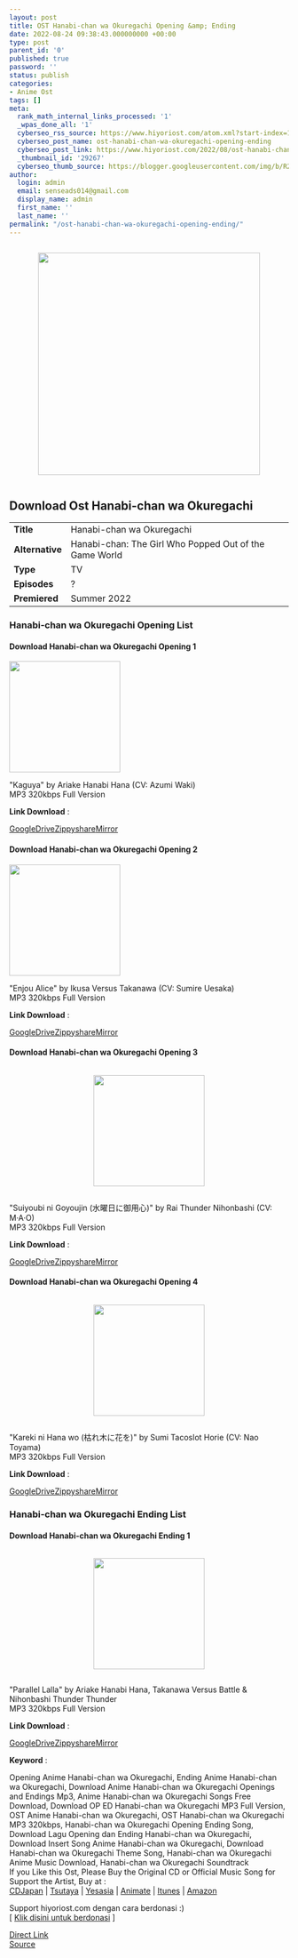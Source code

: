 ```yaml
---
layout: post
title: OST Hanabi-chan wa Okuregachi Opening &amp; Ending
date: 2022-08-24 09:38:43.000000000 +00:00
type: post
parent_id: '0'
published: true
password: ''
status: publish
categories:
- Anime Ost
tags: []
meta:
  rank_math_internal_links_processed: '1'
  _wpas_done_all: '1'
  cyberseo_rss_source: https://www.hiyoriost.com/atom.xml?start-index=1
  cyberseo_post_name: ost-hanabi-chan-wa-okuregachi-opening-ending
  cyberseo_post_link: https://www.hiyoriost.com/2022/08/ost-hanabi-chan-wa-okuregachi.html
  _thumbnail_id: '29267'
  cyberseo_thumb_source: https://blogger.googleusercontent.com/img/b/R29vZ2xl/AVvXsEjSd15e7WozCFKxTLLQmuABMA3VUa8FV-v7EiX4xtQxpjWlrkJK9Uwbg6m5PAW5rWkJjCP0iADdBPtFIjH3AkeSdaPHOYUES-WdJQJg-nZD07Vx37ikZQAqNKywIn9ZlKFqZwSZjuGdxvJJZb5lxz_hNtFo2cs2OFZrCVDQMBx0N7i8C3WmC5bI4juc/s400/bx137621-CpN5XrZb1vGs.jpg
author:
  login: admin
  email: senseads014@gmail.com
  display_name: admin
  first_name: ''
  last_name: ''
permalink: "/ost-hanabi-chan-wa-okuregachi-opening-ending/"
---
```

<div class="separator" style="clear: both"><a href="https://blogger.googleusercontent.com/img/b/R29vZ2xl/AVvXsEjSd15e7WozCFKxTLLQmuABMA3VUa8FV-v7EiX4xtQxpjWlrkJK9Uwbg6m5PAW5rWkJjCP0iADdBPtFIjH3AkeSdaPHOYUES-WdJQJg-nZD07Vx37ikZQAqNKywIn9ZlKFqZwSZjuGdxvJJZb5lxz_hNtFo2cs2OFZrCVDQMBx0N7i8C3WmC5bI4juc/s649/bx137621-CpN5XrZb1vGs.jpg" style="display: block;padding: 1em 0;text-align: center"><img alt border="0" data-original-height="649" data-original-width="460" height="400" src="{{ site.baseurl }}/assets/2022/08/bx137621-CpN5XrZb1vGs.jpg" /></a></div>
<div class="judulanime">
<h2>Download Ost Hanabi-chan wa Okuregachi</h2>
</div>
<div class="info2" id="Info">
<table>
<tbody>
<tr>
<td class="tablex"><b>Title </b></td>
<td>Hanabi-chan wa Okuregachi</td>
</tr>
<tr>
<td class="tablex"><b>Alternative </b></td>
<td>Hanabi-chan: The Girl Who Popped Out of the Game World</td>
</tr>
<tr>
<td class="tablex"><b>Type </b></td>
<td>TV</td>
</tr>
<tr>
<td class="tablex"><b>Episodes </b></td>
<td>?</td>
</tr>
<tr>
<td class="tablex"><b>Premiered </b></td>
<td>Summer 2022</td>
</tr>
</tbody>
</table>
</div>
<div class="listz">
<h3>Hanabi-chan wa Okuregachi Opening List</h3>
</div>
<div class="listz3">
<div class="listz1">
<h4>Download Hanabi-chan wa Okuregachi Opening 1</h4>
</div>
<div class="listz2"><img alt border="0" data-original-height="623" data-original-width="624" src="{{ site.baseurl }}/assets/2022/08/cover%20%2850%29.jpg" width="200" />
<p>"Kaguya" by Ariake Hanabi Hana (CV: Azumi Waki)<br />MP3 320kbps Full Version</p>
<p><b>Link Download</b> : </p>
<div class="dbox-list"><a href="https://semawur.com/J1P5u" rel="nofollow noopener" target="_blank">GoogleDrive</a><a href="https://carapedi.id/lmUzL4Xi83w3" rel="nofollow noopener" target="_blank">Zippyshare</a><a href="https://carapedi.id/7XcQLna5" rel="nofollow noopener" target="_blank">Mirror</a></div>
</div>
</div>
<div class="listz3">
<div class="listz1">
<h4>Download Hanabi-chan wa Okuregachi Opening 2</h4>
</div>
<div class="listz2"><img alt border="0" data-original-height="1400" data-original-width="1400" src="{{ site.baseurl }}/assets/2022/08/cover%20%2861%29.jpg" width="200" />
<p>"Enjou Alice" by Ikusa Versus Takanawa (CV: Sumire Uesaka)<br />MP3 320kbps Full Version</p>
<p><b>Link Download</b> : </p>
<div class="dbox-list"><a href="https://carapedi.id/HMDiWtABkr" rel="nofollow noopener" target="_blank">GoogleDrive</a><a href="https://carapedi.id/NQFa71a4Ge9" rel="nofollow noopener" target="_blank">Zippyshare</a><a href="https://carapedi.id/cLnv0osALM" rel="nofollow noopener" target="_blank">Mirror</a></div>
</div>
</div>
<div class="listz3">
<div class="listz1">
<h4>Download Hanabi-chan wa Okuregachi Opening 3</h4>
</div>
<div class="listz2">
<div class="separator" style="clear: both"><a href="https://blogger.googleusercontent.com/img/b/R29vZ2xl/AVvXsEgtVjfSfGH2ctlArZT4PTR91x0sAQCwe_068shUdsdGe2pzBFt725mXHqHzpSNCDyuE6OAXCla3FC5YsFA1gE7GoDjerCHH-NW1UpYXC7uVyEumG1J6iJJSL7YcdJgjjHBBh1T9xRwVtRglfDIHnptxxW_AeRVRjLdiLu4OUDtGunOxB6fgv__J4ZSo/s600/600x600bb-101.jpg" style="display: block;padding: 1em 0;text-align: center"><img alt border="0" data-original-height="600" data-original-width="600" src="{{ site.baseurl }}/assets/2022/08/600x600bb-101.jpg" width="200" /></a></div>
<p>"Suiyoubi ni Goyoujin (水曜日に御用心)" by Rai Thunder Nihonbashi (CV: M·A·O)<br />MP3 320kbps Full Version
<p><b>Link Download</b> : </p>
<div class="dbox-list"><a href="https://carapedi.id/QlgAlkCAsc" rel="nofollow noopener" target="_blank">GoogleDrive</a><a href="https://carapedi.id/f5Du5Y" rel="nofollow noopener" target="_blank">Zippyshare</a><a href="https://carapedi.id/ygY78" rel="nofollow noopener" target="_blank">Mirror</a></div>
</div>
</div>
<div class="listz3">
<div class="listz1">
<h4>Download Hanabi-chan wa Okuregachi Opening 4</h4>
</div>
<div class="listz2">
<div class="separator" style="clear: both"><a href="https://blogger.googleusercontent.com/img/b/R29vZ2xl/AVvXsEgmKAM1B9xdHrdzE3RrnF9eSUn8mKR__4iJNRpTatLgCHCJfdXSUuOkWYhY4U3v7jyEG91IXjL0ksf59OKtvsrlR7z5xzQ8SvmO4_ME-_xAgi_jNFvs3G_mMdirSZgw5wMkAM7IgF01MEZ6Csvy2rQ8LfwnhX-9TB4ypjcPV2vj7IGdEtFyv_hTa7QH/s600/600x600bb-6-4.jpg" style="display: block;padding: 1em 0;text-align: center"><img alt border="0" data-original-height="600" data-original-width="600" src="{{ site.baseurl }}/assets/2022/08/600x600bb-6-4.jpg" width="200" /></a></div>
<p>"Kareki ni Hana wo (枯れ木に花を)" by Sumi Tacoslot Horie (CV: Nao Toyama)<br />MP3 320kbps Full Version
<p><b>Link Download</b> : </p>
<div class="dbox-list"><a href="https://carapedi.id/ga4EykwK" rel="nofollow noopener" target="_blank">GoogleDrive</a><a href="https://carapedi.id/gcSiBKelVgPH" rel="nofollow noopener" target="_blank">Zippyshare</a><a href="https://carapedi.id/7TsCzQuWYIYO" rel="nofollow noopener" target="_blank">Mirror</a></div>
</div>
</div>
<div class="listz">
<h3>Hanabi-chan wa Okuregachi Ending List</h3>
</div>
<div class="listz3">
<div class="listz1">
<h4>Download Hanabi-chan wa Okuregachi Ending 1</h4>
</div>
<div class="listz2">
<div class="separator" style="clear: both"><a href="https://blogger.googleusercontent.com/img/b/R29vZ2xl/AVvXsEgQAGFdhtnx2TyrRTEyxDnk-xKUawNJV1JyWvne32fQObS8pKX5sx5_cWuSLC-T3nNM6wPV-99r14LtwL24U5lvX6Q82Y-Xr9W7TlhJMc_QfJirsQ1OgBbOLjaAaatQFvIJcqds3PZsno1hVBeIFIFy1cZ-yf8yAwMjj3HTVpDLLFAEki-uny0BI72Y/s600/cover%20%2849%29.jpg" style="display: block;padding: 1em 0;text-align: center"><img alt border="0" data-original-height="600" data-original-width="600" src="{{ site.baseurl }}/assets/2022/08/cover%20%2849%29.jpg" width="200" /></a></div>
<p>"Parallel Lalla" by Ariake Hanabi Hana, Takanawa Versus Battle &amp; Nihonbashi Thunder Thunder<br />MP3 320kbps Full Version
<p><b>Link Download</b> : </p>
<div class="dbox-list"><a href="https://carapedi.id/nleOCGTv6" rel="nofollow noopener" target="_blank">GoogleDrive</a><a href="https://carapedi.id/BWNBTvl3eiy" rel="nofollow noopener" target="_blank">Zippyshare</a><a href="https://carapedi.id/ToiIcsUldgLH" rel="nofollow noopener" target="_blank">Mirror</a></div>
</div>
</div>
<p><b>Keyword</b> :
<div class="tagser">Opening Anime Hanabi-chan wa Okuregachi, Ending Anime Hanabi-chan wa Okuregachi, Download Anime Hanabi-chan wa Okuregachi Openings and Endings Mp3, Anime Hanabi-chan wa Okuregachi Songs Free Download, Download OP ED Hanabi-chan wa Okuregachi MP3 Full Version, OST Anime Hanabi-chan wa Okuregachi, OST Hanabi-chan wa Okuregachi MP3 320kbps, Hanabi-chan wa Okuregachi Opening Ending Song, Download Lagu Opening dan Ending Hanabi-chan wa Okuregachi, Download Insert Song Anime Hanabi-chan wa Okuregachi, Download Hanabi-chan wa Okuregachi Theme Song, Hanabi-chan wa Okuregachi Anime Music Download, Hanabi-chan wa Okuregachi Soundtrack</div>
<div class="buycd">If you Like this Ost, Please Buy the Original CD or Official Music Song for Support the Artist, Buy at : <br /><a href="https://www.cdjapan.co.jp/" target="_blank" rel="noopener">CDJapan</a> | <a href="https://shop.tsutaya.co.jp/" target="_blank" rel="noopener">Tsutaya</a> | <a href="https://www.yesasia.com/" target="_blank" rel="noopener">Yesasia</a> | <a href="https://www.animate-onlineshop.jp/" target="_blank" rel="noopener">Animate</a> | <a href="https://www.apple.com/jp/itunes" target="_blank" rel="noopener">Itunes</a> | <a href="https://amazon.co.jp/" target="_blank" rel="noopener">Amazon</a>
</div>
<p>Support hiyoriost.com dengan cara berdonasi :)<br />[ <a href="https://saweria.co/rejatohsaka" rel="nofollow noopener" target="_blank">Klik disini untuk berdonasi</a> ]
<div class="divbtn"> <a href="https://handymansurrender.com/fihup8buzv?key=94550f7ce39444073321dde3b8782f97" class="btn"><i class="fa fa-download"></i> Direct Link</a> <br /><a href="https://www.hiyoriost.com/2022/08/ost-hanabi-chan-wa-okuregachi.html">Source</a> </div>

